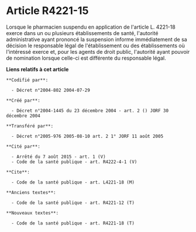 # Article R4221-15

Lorsque le pharmacien suspendu en application de l'article L. 4221-18 exerce dans un ou plusieurs établissements de santé,
l'autorité administrative ayant prononcé la suspension informe immédiatement de sa décision le responsable légal de
l'établissement ou des établissements où l'intéressé exerce et, pour les agents de droit public, l'autorité ayant pouvoir de
nomination lorsque celle-ci est différente du responsable légal.

**Liens relatifs à cet article**

	**Codifié par**:

	  - Décret n°2004-802 2004-07-29

	**Créé par**:

	  - Décret n°2004-1445 du 23 décembre 2004 - art. 2 () JORF 30 décembre 2004

	**Transféré par**:

	  - Décret n°2005-976 2005-08-10 art. 2 1° JORF 11 août 2005

	**Cité par**:

	  - Arrêté du 7 août 2015 - art. 1 (V)
	  - Code de la santé publique - art. R4222-4-1 (V)

	**Cite**:

	  - Code de la santé publique - art. L4221-18 (M)

	**Anciens textes**:

	  - Code de la santé publique - art. R4221-12 (T)

	**Nouveaux textes**:

	  - Code de la santé publique - art. R4221-18 (T)
